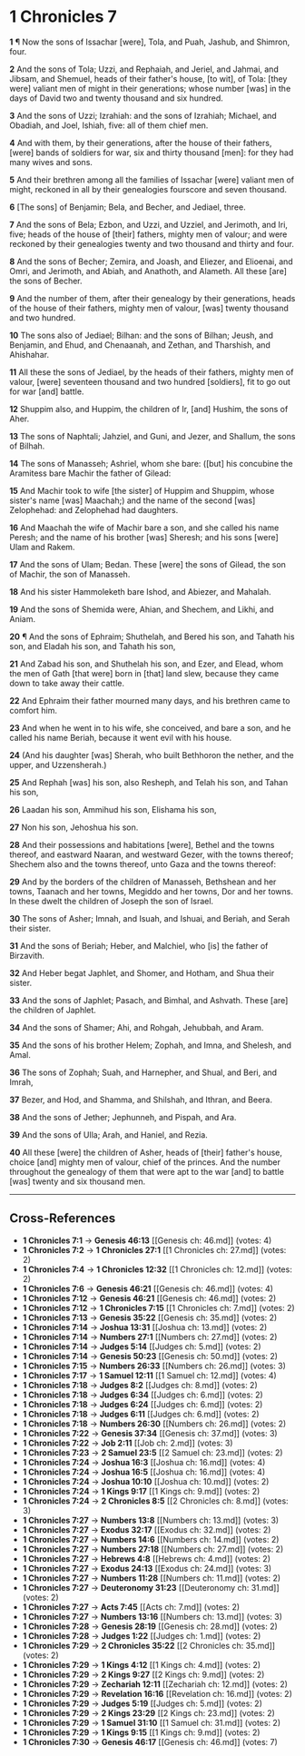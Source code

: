 # 1 Chronicles 7

**1** ¶ Now the sons of Issachar [were], Tola, and Puah, Jashub, and Shimron, four.

**2** And the sons of Tola; Uzzi, and Rephaiah, and Jeriel, and Jahmai, and Jibsam, and Shemuel, heads of their father's house, [to wit], of Tola: [they were] valiant men of might in their generations; whose number [was] in the days of David two and twenty thousand and six hundred.

**3** And the sons of Uzzi; Izrahiah: and the sons of Izrahiah; Michael, and Obadiah, and Joel, Ishiah, five: all of them chief men.

**4** And with them, by their generations, after the house of their fathers, [were] bands of soldiers for war, six and thirty thousand [men]: for they had many wives and sons.

**5** And their brethren among all the families of Issachar [were] valiant men of might, reckoned in all by their genealogies fourscore and seven thousand.

**6** [The sons] of Benjamin; Bela, and Becher, and Jediael, three.

**7** And the sons of Bela; Ezbon, and Uzzi, and Uzziel, and Jerimoth, and Iri, five; heads of the house of [their] fathers, mighty men of valour; and were reckoned by their genealogies twenty and two thousand and thirty and four.

**8** And the sons of Becher; Zemira, and Joash, and Eliezer, and Elioenai, and Omri, and Jerimoth, and Abiah, and Anathoth, and Alameth. All these [are] the sons of Becher.

**9** And the number of them, after their genealogy by their generations, heads of the house of their fathers, mighty men of valour, [was] twenty thousand and two hundred.

**10** The sons also of Jediael; Bilhan: and the sons of Bilhan; Jeush, and Benjamin, and Ehud, and Chenaanah, and Zethan, and Tharshish, and Ahishahar.

**11** All these the sons of Jediael, by the heads of their fathers, mighty men of valour, [were] seventeen thousand and two hundred [soldiers], fit to go out for war [and] battle.

**12** Shuppim also, and Huppim, the children of Ir, [and] Hushim, the sons of Aher.

**13** The sons of Naphtali; Jahziel, and Guni, and Jezer, and Shallum, the sons of Bilhah.

**14** The sons of Manasseh; Ashriel, whom she bare: ([but] his concubine the Aramitess bare Machir the father of Gilead:

**15** And Machir took to wife [the sister] of Huppim and Shuppim, whose sister's name [was] Maachah;) and the name of the second [was] Zelophehad: and Zelophehad had daughters.

**16** And Maachah the wife of Machir bare a son, and she called his name Peresh; and the name of his brother [was] Sheresh; and his sons [were] Ulam and Rakem.

**17** And the sons of Ulam; Bedan. These [were] the sons of Gilead, the son of Machir, the son of Manasseh.

**18** And his sister Hammoleketh bare Ishod, and Abiezer, and Mahalah.

**19** And the sons of Shemida were, Ahian, and Shechem, and Likhi, and Aniam.

**20** ¶ And the sons of Ephraim; Shuthelah, and Bered his son, and Tahath his son, and Eladah his son, and Tahath his son,

**21** And Zabad his son, and Shuthelah his son, and Ezer, and Elead, whom the men of Gath [that were] born in [that] land slew, because they came down to take away their cattle.

**22** And Ephraim their father mourned many days, and his brethren came to comfort him.

**23** And when he went in to his wife, she conceived, and bare a son, and he called his name Beriah, because it went evil with his house.

**24** (And his daughter [was] Sherah, who built Bethhoron the nether, and the upper, and Uzzensherah.)

**25** And Rephah [was] his son, also Resheph, and Telah his son, and Tahan his son,

**26** Laadan his son, Ammihud his son, Elishama his son,

**27** Non his son, Jehoshua his son.

**28** And their possessions and habitations [were], Bethel and the towns thereof, and eastward Naaran, and westward Gezer, with the towns thereof; Shechem also and the towns thereof, unto Gaza and the towns thereof:

**29** And by the borders of the children of Manasseh, Bethshean and her towns, Taanach and her towns, Megiddo and her towns, Dor and her towns. In these dwelt the children of Joseph the son of Israel.

**30** The sons of Asher; Imnah, and Isuah, and Ishuai, and Beriah, and Serah their sister.

**31** And the sons of Beriah; Heber, and Malchiel, who [is] the father of Birzavith.

**32** And Heber begat Japhlet, and Shomer, and Hotham, and Shua their sister.

**33** And the sons of Japhlet; Pasach, and Bimhal, and Ashvath. These [are] the children of Japhlet.

**34** And the sons of Shamer; Ahi, and Rohgah, Jehubbah, and Aram.

**35** And the sons of his brother Helem; Zophah, and Imna, and Shelesh, and Amal.

**36** The sons of Zophah; Suah, and Harnepher, and Shual, and Beri, and Imrah,

**37** Bezer, and Hod, and Shamma, and Shilshah, and Ithran, and Beera.

**38** And the sons of Jether; Jephunneh, and Pispah, and Ara.

**39** And the sons of Ulla; Arah, and Haniel, and Rezia.

**40** All these [were] the children of Asher, heads of [their] father's house, choice [and] mighty men of valour, chief of the princes. And the number throughout the genealogy of them that were apt to the war [and] to battle [was] twenty and six thousand men.

---

## Cross-References

- **1 Chronicles 7:1** → **Genesis 46:13** [[Genesis ch: 46.md]] (votes: 4)
- **1 Chronicles 7:2** → **1 Chronicles 27:1** [[1 Chronicles ch: 27.md]] (votes: 2)
- **1 Chronicles 7:4** → **1 Chronicles 12:32** [[1 Chronicles ch: 12.md]] (votes: 2)
- **1 Chronicles 7:6** → **Genesis 46:21** [[Genesis ch: 46.md]] (votes: 4)
- **1 Chronicles 7:12** → **Genesis 46:21** [[Genesis ch: 46.md]] (votes: 2)
- **1 Chronicles 7:12** → **1 Chronicles 7:15** [[1 Chronicles ch: 7.md]] (votes: 2)
- **1 Chronicles 7:13** → **Genesis 35:22** [[Genesis ch: 35.md]] (votes: 2)
- **1 Chronicles 7:14** → **Joshua 13:31** [[Joshua ch: 13.md]] (votes: 2)
- **1 Chronicles 7:14** → **Numbers 27:1** [[Numbers ch: 27.md]] (votes: 2)
- **1 Chronicles 7:14** → **Judges 5:14** [[Judges ch: 5.md]] (votes: 2)
- **1 Chronicles 7:14** → **Genesis 50:23** [[Genesis ch: 50.md]] (votes: 2)
- **1 Chronicles 7:15** → **Numbers 26:33** [[Numbers ch: 26.md]] (votes: 3)
- **1 Chronicles 7:17** → **1 Samuel 12:11** [[1 Samuel ch: 12.md]] (votes: 4)
- **1 Chronicles 7:18** → **Judges 8:2** [[Judges ch: 8.md]] (votes: 2)
- **1 Chronicles 7:18** → **Judges 6:34** [[Judges ch: 6.md]] (votes: 2)
- **1 Chronicles 7:18** → **Judges 6:24** [[Judges ch: 6.md]] (votes: 2)
- **1 Chronicles 7:18** → **Judges 6:11** [[Judges ch: 6.md]] (votes: 2)
- **1 Chronicles 7:18** → **Numbers 26:30** [[Numbers ch: 26.md]] (votes: 2)
- **1 Chronicles 7:22** → **Genesis 37:34** [[Genesis ch: 37.md]] (votes: 3)
- **1 Chronicles 7:22** → **Job 2:11** [[Job ch: 2.md]] (votes: 3)
- **1 Chronicles 7:23** → **2 Samuel 23:5** [[2 Samuel ch: 23.md]] (votes: 2)
- **1 Chronicles 7:24** → **Joshua 16:3** [[Joshua ch: 16.md]] (votes: 4)
- **1 Chronicles 7:24** → **Joshua 16:5** [[Joshua ch: 16.md]] (votes: 4)
- **1 Chronicles 7:24** → **Joshua 10:10** [[Joshua ch: 10.md]] (votes: 2)
- **1 Chronicles 7:24** → **1 Kings 9:17** [[1 Kings ch: 9.md]] (votes: 2)
- **1 Chronicles 7:24** → **2 Chronicles 8:5** [[2 Chronicles ch: 8.md]] (votes: 3)
- **1 Chronicles 7:27** → **Numbers 13:8** [[Numbers ch: 13.md]] (votes: 3)
- **1 Chronicles 7:27** → **Exodus 32:17** [[Exodus ch: 32.md]] (votes: 2)
- **1 Chronicles 7:27** → **Numbers 14:6** [[Numbers ch: 14.md]] (votes: 2)
- **1 Chronicles 7:27** → **Numbers 27:18** [[Numbers ch: 27.md]] (votes: 2)
- **1 Chronicles 7:27** → **Hebrews 4:8** [[Hebrews ch: 4.md]] (votes: 2)
- **1 Chronicles 7:27** → **Exodus 24:13** [[Exodus ch: 24.md]] (votes: 3)
- **1 Chronicles 7:27** → **Numbers 11:28** [[Numbers ch: 11.md]] (votes: 2)
- **1 Chronicles 7:27** → **Deuteronomy 31:23** [[Deuteronomy ch: 31.md]] (votes: 2)
- **1 Chronicles 7:27** → **Acts 7:45** [[Acts ch: 7.md]] (votes: 2)
- **1 Chronicles 7:27** → **Numbers 13:16** [[Numbers ch: 13.md]] (votes: 3)
- **1 Chronicles 7:28** → **Genesis 28:19** [[Genesis ch: 28.md]] (votes: 2)
- **1 Chronicles 7:28** → **Judges 1:22** [[Judges ch: 1.md]] (votes: 2)
- **1 Chronicles 7:29** → **2 Chronicles 35:22** [[2 Chronicles ch: 35.md]] (votes: 2)
- **1 Chronicles 7:29** → **1 Kings 4:12** [[1 Kings ch: 4.md]] (votes: 2)
- **1 Chronicles 7:29** → **2 Kings 9:27** [[2 Kings ch: 9.md]] (votes: 2)
- **1 Chronicles 7:29** → **Zechariah 12:11** [[Zechariah ch: 12.md]] (votes: 2)
- **1 Chronicles 7:29** → **Revelation 16:16** [[Revelation ch: 16.md]] (votes: 2)
- **1 Chronicles 7:29** → **Judges 5:19** [[Judges ch: 5.md]] (votes: 2)
- **1 Chronicles 7:29** → **2 Kings 23:29** [[2 Kings ch: 23.md]] (votes: 2)
- **1 Chronicles 7:29** → **1 Samuel 31:10** [[1 Samuel ch: 31.md]] (votes: 2)
- **1 Chronicles 7:29** → **1 Kings 9:15** [[1 Kings ch: 9.md]] (votes: 2)
- **1 Chronicles 7:30** → **Genesis 46:17** [[Genesis ch: 46.md]] (votes: 7)
